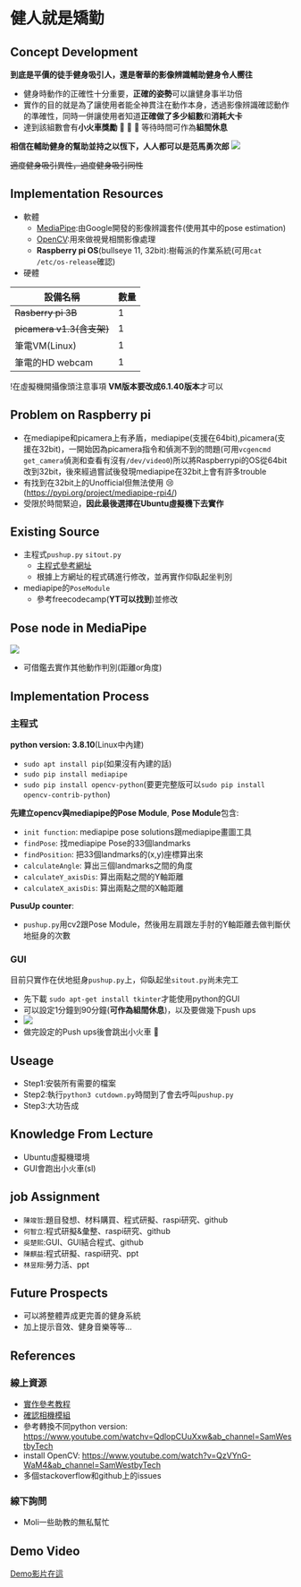 # 健人就是矯勤

## Concept Development
**到底是平價的徒手健身吸引人，還是奢華的影像辨識輔助健身令人嚮往**
- 健身時動作的正確性十分重要，**正確的姿勢**可以讓健身事半功倍
- 實作的目的就是為了讓使用者能全神貫注在動作本身，透過影像辨識確認動作的準確性，同時一併讓使用者知道**正確做了多少組數**和**消耗大卡**
- 達到該組數會有**小火車獎勵** :train: :train: :train: 等待時間可作為**組間休息**


**相信在輔助健身的幫助並持之以恆下，人人都可以是范馬勇次郎**
![](https://i.imgur.com/RoK1cNw.png)

~~適度健身吸引異性，過度健身吸引同性~~
## Implementation Resources
- 軟體
  - [MediaPipe](https://google.github.io/mediapipe):由Google開發的影像辨識套件(使用其中的pose estimation)
  - [OpenCV](https://opencv.org/):用來做視覺相關影像處理
  - **Raspberry pi OS**(bullseye 11, 32bit):樹莓派的作業系統(可用```cat /etc/os-release```確認)
- 硬體

|設備名稱|數量|
|-----|--------|
|~~Rasberry pi 3B~~|1       |
|~~picamera v1.3(含支架)~~ |1      |
|筆電VM(Linux)|1|
|筆電的HD webcam| 1|

!在虛擬機開攝像頭注意事項
**VM版本要改成6.1.40版本**才可以

## Problem on Raspberry pi
- 在mediapipe和picamera上有矛盾，mediapipe(支援在64bit),picamera(支援在32bit)，一開始因為picamera指令和偵測不到的問題(可用```vcgencmd get_camera```偵測和查看有沒有```/dev/video0```)所以將Raspberrypi的OS從64bit改到32bit，後來經過嘗試後發現mediapipe在32bit上會有許多trouble
- 有找到在32bit上的Unofficial但無法使用  :cry:(https://pypi.org/project/mediapipe-rpi4/)
- 受限於時間緊迫，**因此最後選擇在Ubuntu虛擬機下去實作**

## Existing Source
- 主程式```pushup.py``` ```sitout.py```
  - [主程式參考網址](https://circuitdigest.com/microcontroller-projects/push-up-counter-using-raspberry-pi-4-and-mediapipe)
  - 根據上方網址的程式碼進行修改，並再實作仰臥起坐判別
- mediapipe的```PoseModule```
  - 參考freecodecamp(**YT可以找到**)並修改

## Pose node in MediaPipe
![](https://i.imgur.com/Kdp0rM7.png)
- 可借鑑去實作其他動作判別(距離or角度)

## Implementation Process
### 主程式
**python version: 3.8.10**(Linux中內建)
- ```sudo apt install pip```(如果沒有內建的話)
- ```sudo pip install mediapipe```
- ```sudo pip install opencv-python```(要更完整版可以```sudo pip install opencv-contrib-python```)

**先建立opencv與mediapipe的Pose Module**,
**Pose Module**包含:
- ```init function```: mediapipe pose solutions跟mediapipe畫圖工具
- ```findPose```: 找mediapipe Pose的33個landmarks
- ```findPosition```: 把33個landmarks的(x,y)座標算出來
- ```calculateAngle```: 算出三個landmarks之間的角度
- ```calculateY_axisDis```: 算出兩點之間的Y軸距離
- ```calculateX_axisDis```: 算出兩點之間的X軸距離

**PusuUp counter**: 
- ```pushup.py```用cv2跟Pose Module，然後用左肩跟左手肘的Y軸距離去做判斷伏地挺身的次數

### GUI
目前只實作在伏地挺身```pushup.py```上，仰臥起坐```sitout.py```尚未完工
- 先下載 ```sudo apt-get install tkinter```才能使用python的GUI
- 可以設定1分鐘到90分鐘(**可作為組間休息**)，以及要做幾下push ups
- ![](https://i.imgur.com/KjSVVOw.png)
- 做完設定的Push ups後會跳出小火車 :train: 

## Useage
- Step1:安裝所有需要的檔案
- Step2:執行```python3 cutdown.py```時間到了會去呼叫```pushup.py```
- Step3:大功告成

## Knowledge From Lecture
- Ubuntu虛擬機環境
- GUI會跑出小火車(sl)

## job Assignment
- ```陳竣哲```:題目發想、材料購買、程式研擬、raspi研究、github
- ```何智立```:程式研擬&彙整、raspi研究、github
- ```吳楚熙```:GUI、GUI結合程式、github
- ```陳麒益```:程式研擬、raspi研究、ppt
- ```林昱翔```:勞力活、ppt

## Future Prospects
- 可以將整體弄成更完善的健身系統
- 加上提示音效、健身音樂等等...

## References
### 線上資源
- [實作參考教程](https://circuitdigest.com/microcontroller-projects/push-up-counter-using-raspberry-pi-4-and-mediapipe)
- [確認相機模組](https://raspberrytips.com/troubleshooting-camera-module/)
- 參考轉換不同python version:
https://www.youtube.com/watchv=QdlopCUuXxw&ab_channel=SamWestbyTech
- install OpenCV:
https://www.youtube.com/watch?v=QzVYnG-WaM4&ab_channel=SamWestbyTech
- 多個stackoverflow和github上的issues

### 線下詢問
- Moli一些助教的無私幫忙

## Demo Video
[Demo影片在這](https://drive.google.com/file/d/1hYK0VFFGBiLi75ySgKQAsHuctIxgKAOE/view?usp=share_link)
